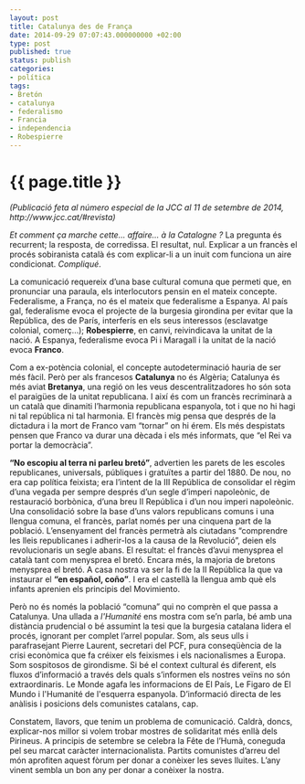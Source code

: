 ```yaml
---
layout: post
title: Catalunya des de França
date: 2014-09-29 07:07:43.000000000 +02:00
type: post
published: true
status: publish
categories:
- política
tags:
- Bretón
- catalunya
- federalismo
- Francia
- independencia
- Robespierre
---
```


{{ page.title }}
================

<p><i>(Publicació feta al número especial de la JCC al 11 de setembre de 2014, http://www.jcc.cat/#revista)</i></p>
<p><em>Et comment ça marche cette... affaire… à la Catalogne ?</em> La pregunta és recurrent; la resposta, de corredissa. El resultat, nul. Explicar a un francès el procés sobiranista català és com explicar-li a un inuit com funciona un aire condicionat. <em>Compliqué</em>.</p>
<p>La comunicació requereix d’una base cultural comuna que permeti que, en pronunciar una paraula, els interlocutors pensin en el mateix concepte. Federalisme, a França, no és el mateix que federalisme a Espanya. Al país gal, federalisme evoca el projecte de la burgesia girondina per evitar que la República, des de París, interferís en els seus interessos (esclavatge colonial, comerç...); <strong>Robespierre</strong>, en canvi, reivindicava la unitat de la nació. A Espanya, federalisme evoca Pi i Maragall i la unitat de la nació evoca <strong>Franco</strong>.</p>
<p>Com a ex-potència colonial, el concepte autodeterminació hauria de ser més fàcil. Però per als francesos <strong>Catalunya</strong> no és Algèria; Catalunya és més aviat <strong>Bretanya</strong>, una regió on les veus descentralitzadores ho són sota el paraigües de la unitat republicana. I així és com un francès recriminarà a un català que dinamiti l’harmonia republicana espanyola, tot i que no hi hagi ni tal república ni tal harmonia. El francès mig pensa que després de la dictadura i la mort de Franco vam “tornar” on hi érem. Els més despistats pensen que Franco va durar una dècada i els més informats, que “el Rei va portar la democràcia”.</p>
<p><strong>“No escopiu al terra ni parleu bretó”</strong>, advertien les parets de les escoles republicanes, universals, públiques i gratuïtes a partir del 1880. De nou, no era cap política feixista; era l’intent de la III República de consolidar el règim d’una vegada per sempre després d’un segle d’imperi napoleònic, de restauració borbònica, d’una breu II República i d’un nou imperi napoleònic. Una consolidació sobre la base d’uns valors republicans comuns i una llengua comuna, el francès, parlat només per una cinquena part de la població. L’ensenyament del francès permetrà als ciutadans “comprendre les lleis republicanes i adherir-los a la causa de la Revolució”, deien els revolucionaris un segle abans. El resultat: el francès d’avui menysprea el català tant com menysprea el bretó. Encara més, la majoria de bretons menysprea el bretó. A casa nostra va ser la fi de la II República la que va instaurar el <strong>“en español, coño”</strong>. I era el castellà la llengua amb què els infants aprenien els principis del Movimiento.</p>
<p>Però no és només la població “comuna” qui no comprèn el que passa a Catalunya. Una ullada a <em>l'Humanité</em> ens mostra com se’n parla, bé amb una distància prudencial o bé assumint la tesi que la burgesia catalana lidera el procés, ignorant per complet l’arrel popular. Som, als seus ulls i parafrasejant Pierre Laurent, secretari del PCF, pura conseqüència de la crisi econòmica que fa créixer els feixismes i els nacionalismes a Europa. Som sospitosos de girondisme. Si bé el context cultural és diferent, els fluxos d’informació a través dels quals s’informen els nostres veïns no són extraordinaris. Le Monde agafa les informacions de El País, Le Figaro de El Mundo i l'Humanité de l'esquerra espanyola. D’informació directa de les anàlisis i posicions dels comunistes catalans, cap.</p>
<p>Constatem, llavors, que tenim un problema de comunicació. Caldrà, doncs, explicar-nos millor si volem trobar mostres de solidaritat més enllà dels Pirineus. A principis de setembre se celebra la Fête de l’Humà, coneguda pel seu marcat caràcter internacionalista. Partits comunistes d’arreu del món aprofiten aquest fòrum per donar a conèixer les seves lluites. L’any vinent sembla un bon any per donar a conèixer la nostra.</p>
